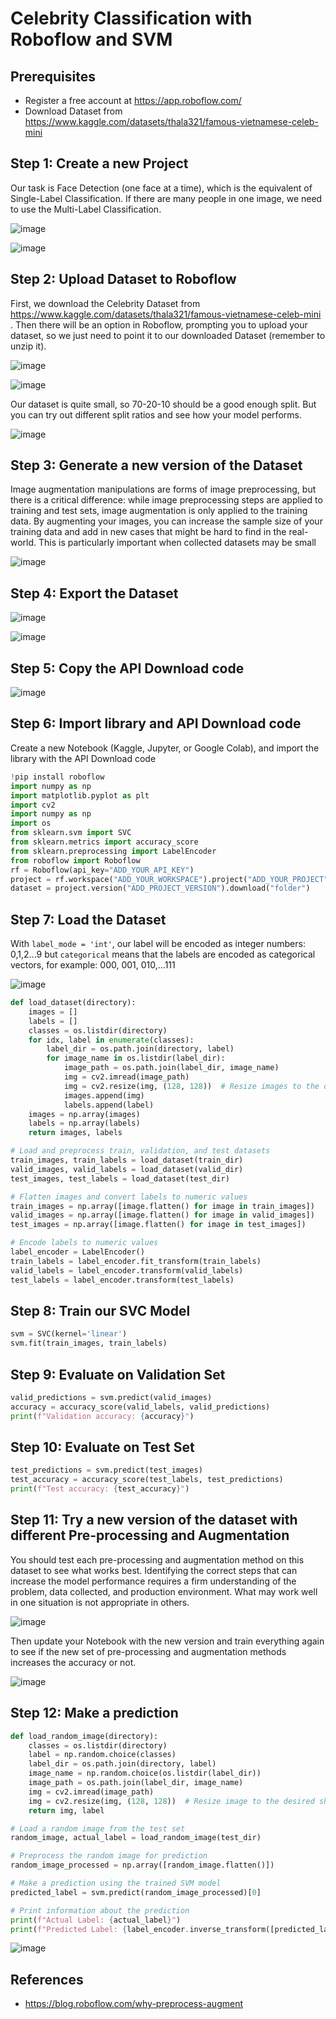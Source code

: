 # Celebrity Classification with Roboflow and SVM

## Prerequisites
- Register a free account at https://app.roboflow.com/
- Download Dataset from https://www.kaggle.com/datasets/thala321/famous-vietnamese-celeb-mini

## Step 1: Create a new Project

Our task is Face Detection (one face at a time), which is the equivalent of Single-Label Classification. If there are many people in one image, we need to use the Multi-Label Classification.

![image](https://github.com/hughiephan/DPL/assets/16631121/307eb057-1af4-429c-be8d-52e52b9cdcc0)

![image](https://github.com/hughiephan/DPL/assets/16631121/9435c558-3e58-414e-bfe5-e71f0226fa4b)

## Step 2: Upload Dataset to Roboflow

First, we download the Celebrity Dataset from https://www.kaggle.com/datasets/thala321/famous-vietnamese-celeb-mini . Then there will be an option in Roboflow, prompting you to upload your dataset, so we just need to point it to our downloaded Dataset (remember to unzip it).

![image](https://github.com/hughiephan/DPL/assets/16631121/6e3ff2b0-f070-40ba-8055-b3da360e0a25)

![image](https://github.com/hughiephan/DPL/assets/16631121/aed2565d-f16e-4e8c-ba73-93eb7cebe37e)

Our dataset is quite small, so 70-20-10 should be a good enough split. But you can try out different split ratios and see how your model performs.

![image](https://github.com/hughiephan/DPL/assets/16631121/7bc25a67-2a36-4422-8ecf-22819c1d2f38)

## Step 3: Generate a new version of the Dataset

Image augmentation manipulations are forms of image preprocessing, but there is a critical difference: while image preprocessing steps are applied to training and test sets, image augmentation is only applied to the training data. By augmenting your images, you can increase the sample size of your training data and add in new cases that might be hard to find in the real-world. This is particularly important when collected datasets may be small

![image](https://github.com/hughiephan/DPL/assets/16631121/b73d1127-b7f0-4f22-a0ee-85ed46f7f0ba)

## Step 4: Export the Dataset

![image](https://github.com/hughiephan/DPL/assets/16631121/e1c7e138-edd7-458a-a956-7ed621445bbe)

![image](https://github.com/hughiephan/DPL/assets/16631121/36d69c15-9c9f-4644-ab95-cb4336daa0b7)

## Step 5: Copy the API Download code

![image](https://github.com/hughiephan/DPL/assets/16631121/0eaef9df-3095-4e69-a1b1-000df6daec75)

## Step 6: Import library and API Download code

Create a new Notebook (Kaggle, Jupyter, or Google Colab), and import the library with the API Download code

```python
!pip install roboflow
import numpy as np
import matplotlib.pyplot as plt
import cv2
import numpy as np
import os
from sklearn.svm import SVC
from sklearn.metrics import accuracy_score
from sklearn.preprocessing import LabelEncoder
from roboflow import Roboflow
rf = Roboflow(api_key="ADD_YOUR_API_KEY")
project = rf.workspace("ADD_YOUR_WORKSPACE").project("ADD_YOUR_PROJECT")
dataset = project.version("ADD_PROJECT_VERSION").download("folder")
```

## Step 7: Load the Dataset

With `label_mode = 'int'`, our label will be encoded as integer numbers: 0,1,2...9 but `categorical` means that the labels are encoded as categorical vectors, for example: 000, 001, 010,...111

![image](https://github.com/hughiephan/DPL/assets/16631121/5c8bbc57-f8be-4de2-95b1-3936d590e359)

```python
def load_dataset(directory):
    images = []
    labels = []
    classes = os.listdir(directory)
    for idx, label in enumerate(classes):
        label_dir = os.path.join(directory, label)
        for image_name in os.listdir(label_dir):
            image_path = os.path.join(label_dir, image_name)
            img = cv2.imread(image_path)
            img = cv2.resize(img, (128, 128))  # Resize images to the desired shape
            images.append(img)
            labels.append(label)
    images = np.array(images)
    labels = np.array(labels)
    return images, labels

# Load and preprocess train, validation, and test datasets
train_images, train_labels = load_dataset(train_dir)
valid_images, valid_labels = load_dataset(valid_dir)
test_images, test_labels = load_dataset(test_dir)

# Flatten images and convert labels to numeric values
train_images = np.array([image.flatten() for image in train_images])
valid_images = np.array([image.flatten() for image in valid_images])
test_images = np.array([image.flatten() for image in test_images])

# Encode labels to numeric values
label_encoder = LabelEncoder()
train_labels = label_encoder.fit_transform(train_labels)
valid_labels = label_encoder.transform(valid_labels)
test_labels = label_encoder.transform(test_labels)
```

## Step 8: Train our SVC Model

```python
svm = SVC(kernel='linear')
svm.fit(train_images, train_labels)
```

## Step 9: Evaluate on Validation Set
```python
valid_predictions = svm.predict(valid_images)
accuracy = accuracy_score(valid_labels, valid_predictions)
print(f"Validation accuracy: {accuracy}")
```

## Step 10: Evaluate on Test Set
```python
test_predictions = svm.predict(test_images)
test_accuracy = accuracy_score(test_labels, test_predictions)
print(f"Test accuracy: {test_accuracy}")
```

## Step 11: Try a new version of the dataset with different Pre-processing and Augmentation 

You should test each pre-processing and augmentation method on this dataset to see what works best. Identifying the correct steps that can increase the model performance requires a firm understanding of the problem, data collected, and production environment. What may work well in one situation is not appropriate in others.

![image](https://github.com/hughiephan/DPL/assets/16631121/6361218b-f8e0-4917-aeea-7ca716b982a1)

 Then update your Notebook with the new version and train everything again to see if the new set of pre-processing and augmentation methods increases the accuracy or not.

![image](https://github.com/hughiephan/DPL/assets/16631121/0e2ebbf3-429c-485f-ae14-e0b2d913485e)

## Step 12: Make a prediction

```python
def load_random_image(directory):
    classes = os.listdir(directory)
    label = np.random.choice(classes)
    label_dir = os.path.join(directory, label)
    image_name = np.random.choice(os.listdir(label_dir))
    image_path = os.path.join(label_dir, image_name)
    img = cv2.imread(image_path)
    img = cv2.resize(img, (128, 128))  # Resize image to the desired shape
    return img, label

# Load a random image from the test set
random_image, actual_label = load_random_image(test_dir)

# Preprocess the random image for prediction
random_image_processed = np.array([random_image.flatten()])

# Make a prediction using the trained SVM model
predicted_label = svm.predict(random_image_processed)[0]

# Print information about the prediction
print(f"Actual Label: {actual_label}")
print(f"Predicted Label: {label_encoder.inverse_transform([predicted_label])[0]}")
```

![image](https://github.com/hughiephan/DPL/assets/16631121/3909593e-03ce-4b7f-b54b-ec774af1dd25)

## References
- https://blog.roboflow.com/why-preprocess-augment
